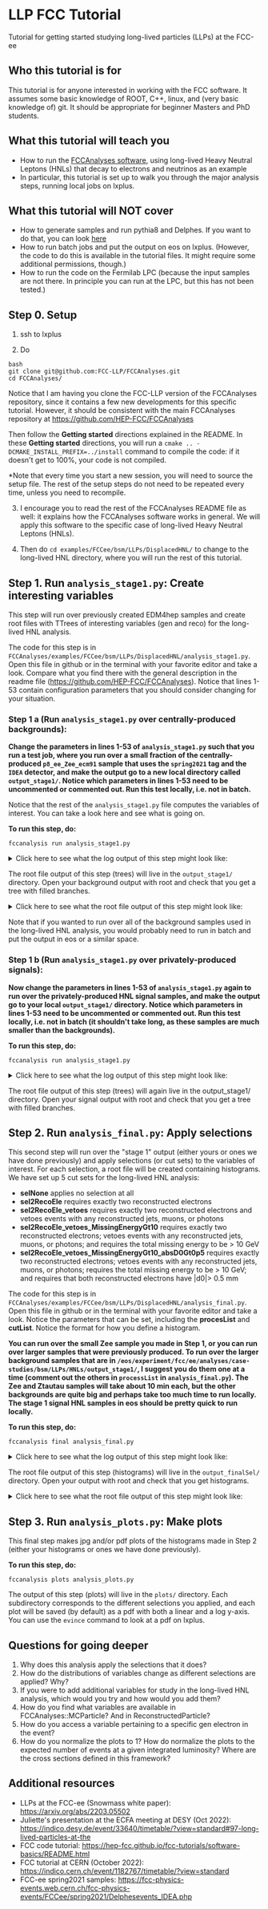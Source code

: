# LLP FCC Tutorial
Tutorial for getting started studying long-lived particles (LLPs) at the FCC-ee

## Who this tutorial is for

This tutorial is for anyone interested in working with the FCC software. It assumes some basic knowledge of ROOT, C++, linux, and (very basic knowledge of) git. It should be appropriate for beginner Masters and PhD students.

## What this tutorial will teach you

- How to run the [FCCAnalyses software](https://github.com/HEP-FCC/FCCAnalyses), using long-lived Heavy Neutral Leptons (HNLs) that decay to electrons and neutrinos as an example
- In particular, this tutorial is set up to walk you through the major analysis steps, running local jobs on lxplus.

## What this tutorial will NOT cover
- How to generate samples and run pythia8 and Delphes. If you want to do that, you can look [here](https://github.com/jalimena/FCCeePhysicsPerformance/tree/master/case-studies/BSM/LLP/DisplacedHNL/HNL_sample_creation)
- How to run batch jobs and put the output on eos on lxplus. (However, the code to do this is available in the tutorial files. It might require some additional permissions, though.)
- How to run the code on the Fermilab LPC (because the input samples are not there. In principle you can run at the LPC, but this has not been tested.)


## Step 0. Setup

1. ssh to lxplus

2. Do 
  ```
  bash
  git clone git@github.com:FCC-LLP/FCCAnalyses.git
  cd FCCAnalyses/
  ```
Notice that I am having you clone the FCC-LLP version of the FCCAnalyses repository, since it contains a few new developments for this specific tutorial. However, it should be consistent with the main FCCAnalyses repository at https://github.com/HEP-FCC/FCCAnalyses

Then follow the **Getting started** directions explained in the README. In these **Getting started** directions, you will run a `cmake .. -DCMAKE_INSTALL_PREFIX=../install` command to compile the code: if it doesn't get to 100%, your code is not compiled.
  
*Note that every time you start a new session, you will need to source the setup file. The rest of the setup steps do not need to be repeated every time, unless you need to recompile.
  
3. I encourage you to read the rest of the FCCAnalyses README file as well: it explains how the FCCAnalyses software works in general. We will apply this software to the specific case of long-lived Heavy Neutral Leptons (HNLs).
  
4. Then do `cd examples/FCCee/bsm/LLPs/DisplacedHNL/` to change to the long-lived HNL directory, where you will run the rest of this tutorial.

## Step 1. Run `analysis_stage1.py`: Create interesting variables

This step will run over previously created EDM4hep samples and create root files with TTrees of interesting variables (gen and reco) for the long-lived HNL analysis.

The code for this step is in `FCCAnalyses/examples/FCCee/bsm/LLPs/DisplacedHNL/analysis_stage1.py`. Open this file in github or in the terminal with your favorite editor and take a look. Compare what you find there with the general description in the readme file (https://github.com/HEP-FCC/FCCAnalyses). Notice that lines 1-53 contain configuration parameters that you should consider changing for your situation.

### Step 1 a (Run `analysis_stage1.py` over centrally-produced backgrounds):
**Change the parameters in lines 1-53 of `analysis_stage1.py` such that you run a test job, where you run over a small fraction of the centrally-produced `p8_ee_Zee_ecm91` sample that uses the `spring2021` tag and the `IDEA` detector, and make the output go to a new local directory called `output_stage1/`. Notice which parameters in lines 1-53 need to be uncommented or commented out. Run this test locally, i.e. not in batch.**

Notice that the rest of the `analysis_stage1.py` file computes the variables of interest. You can take a look here and see what is going on.

**To run this step, do:**
```
fccanalysis run analysis_stage1.py
```



<details>
  <summary>Click here to see what the log output of this step might look like:</summary>
  

  ```
  $ fccanalysis run analysis_stage1.py 
===============args bin  Namespace(command='run', pathToAnalysisScript='analysis_stage1.py', files_list=[], output='output.root', nevents=-1, test=False, bench=False, ncpus=None, preprocess=False, validate=False, rerunfailed=False, jobdir='output.root', eloglevel='kUnset', batch=False)
!Warning in <TInterpreter::ReadRootmapFile>: class  edm4hep::ObjectID found in libedm4hepDict.so  is already in libedm4drDict.so 
----> Load cxx analyzers from libFCCAnalyses... 
args in mains code============================== Namespace(command='run', pathToAnalysisScript='analysis_stage1.py', files_list=[], output='output.root', nevents=-1, test=False, bench=False, ncpus=None, preprocess=False, validate=False, rerunfailed=False, jobdir='output.root', eloglevel='kUnset', batch=False)
--------------loading analysis file   /afs/cern.ch/work/j/jalimena/FCCeeLLP_test/FCCAnalyses/examples/FCCee/bsm/LLPs/DisplacedHNL/analysis_stage1.py
The variable <outputDirEos> is optional in your analysis.py file, return default empty string
----> yaml file /afs/cern.ch/work/f/fccsw/public/FCCDicts/yaml/FCCee/spring2021/IDEA/p8_ee_Zee_ecm91/merge.yaml succesfully opened
----> Running process p8_ee_Zee_ecm91 with fraction=1e-06, output=p8_ee_Zee_ecm91, chunks=1
----> Running Locally
----> Create dataframe object from files: 
    /eos/experiment/fcc/ee/generation/DelphesEvents/spring2021/IDEA/p8_ee_Zee_ecm91/events_000216632.root
----> nevents original=0  local=100000
----> Init done, about to run 100000 events on 4 CPUs
==============================SUMMARY==============================
Elapsed time (H:M:S)     :   00:00:29
Events Processed/Second  :   3370
Total Events Processed   :   100000
Reduction factor local   :   1.0
===================================================================
```
 
</details>
  
  
The root file output of this step (trees) will live in the `output_stage1/` directory. Open your background output with root and check that you get a tree with filled branches.
  
<details>
  <summary>Click here to see what the root file output of this step might look like:</summary>
  
<img width="1043" alt="output_stage1_Zee_TBrowser" src="https://user-images.githubusercontent.com/5177191/194885131-87c059ad-5a64-44b7-be84-a6c44c7da8f9.png">
  
</details>

  
Note that if you wanted to run over all of the background samples used in the long-lived HNL analysis, you would probably need to run in batch and put the output in eos or a similar space.  
  
  
### Step 1 b (Run `analysis_stage1.py` over privately-produced signals):

**Now change the parameters in lines 1-53 of `analysis_stage1.py` again to run over the privately-produced HNL signal samples, and make the output go to your local `output_stage1/` directory. Notice which parameters in lines 1-53 need to be uncommented or commented out. Run this test locally, i.e. not in batch (it shouldn't take long, as these samples are much smaller than the backgrounds).**

**To run this step, do:**
```
fccanalysis run analysis_stage1.py
```

<details>
  <summary>Click here to see what the log output of this step might look like:</summary>
  

  ```
  $ fccanalysis run analysis_stage1.py 
----> Load cxx analyzers from libFCCAnalyses... 
--------------loading analysis file   /afs/cern.ch/work/j/jalimena/FCCeeLLP/FCCAnalyses/examples/FCCee/bsm/LLPs/DisplacedHNL/analysis_stage1.py
The variable <outputDirEos> is optional in your analysis.py file, return default empty string
----> Running process eenu_30GeV_1p41e-6Ve with fraction=1, output=eenu_30GeV_1p41e-6Ve, chunks=1
----> Running Locally
----> Create dataframe object from files: 
    /eos/experiment/fcc/ee/analyses/case-studies/bsm/LLPs/HNLs/HNL_eenu_MadgraphPythiaDelphes/eenu_30GeV_1p41e-6Ve/HNL_eenu_30GeV_1p41e-6Ve_Delphes3_5_1_pre01.root
----> nevents original=0  local=50000
The variable <geometryFile> is optional in your analysys.py file, return default value empty string
The variable <readoutName> is optional in your analysys.py file, return default value empty string
----> Init done, about to run 50000 events on 4 CPUs
==============================SUMMARY==============================
Elapsed time (H:M:S)     :   00:00:45
Events Processed/Second  :   1104
Total Events Processed   :   50000
Reduction factor local   :   1.0
===================================================================
 
 
----> Running process eenu_50GeV_1p41e-6Ve with fraction=1, output=eenu_50GeV_1p41e-6Ve, chunks=1
----> Running Locally
----> Create dataframe object from files: 
    /eos/experiment/fcc/ee/analyses/case-studies/bsm/LLPs/HNLs/HNL_eenu_MadgraphPythiaDelphes/eenu_50GeV_1p41e-6Ve/HNL_eenu_50GeV_1p41e-6Ve_Delphes3_5_1_pre01.root
----> nevents original=0  local=50000
The variable <geometryFile> is optional in your analysys.py file, return default value empty string
The variable <readoutName> is optional in your analysys.py file, return default value empty string
----> Init done, about to run 50000 events on 4 CPUs
==============================SUMMARY==============================
Elapsed time (H:M:S)     :   00:00:21
Events Processed/Second  :   2369
Total Events Processed   :   50000
Reduction factor local   :   1.0
===================================================================
 
 
----> Running process eenu_70GeV_1p41e-6Ve with fraction=1, output=eenu_70GeV_1p41e-6Ve, chunks=1
----> Running Locally
----> Create dataframe object from files: 
    /eos/experiment/fcc/ee/analyses/case-studies/bsm/LLPs/HNLs/HNL_eenu_MadgraphPythiaDelphes/eenu_70GeV_1p41e-6Ve/HNL_eenu_70GeV_1p41e-6Ve_Delphes3_5_1_pre01.root
----> nevents original=0  local=50000
The variable <geometryFile> is optional in your analysys.py file, return default value empty string
The variable <readoutName> is optional in your analysys.py file, return default value empty string
----> Init done, about to run 50000 events on 4 CPUs
==============================SUMMARY==============================
Elapsed time (H:M:S)     :   00:00:21
Events Processed/Second  :   2326
Total Events Processed   :   50000
Reduction factor local   :   1.0
===================================================================
 
 
----> Running process eenu_90GeV_1p41e-6Ve with fraction=1, output=eenu_90GeV_1p41e-6Ve, chunks=1
----> Running Locally
----> Create dataframe object from files: 
    /eos/experiment/fcc/ee/analyses/case-studies/bsm/LLPs/HNLs/HNL_eenu_MadgraphPythiaDelphes/eenu_90GeV_1p41e-6Ve/HNL_eenu_90GeV_1p41e-6Ve_Delphes3_5_1_pre01.root
----> nevents original=0  local=50000
The variable <geometryFile> is optional in your analysys.py file, return default value empty string
The variable <readoutName> is optional in your analysys.py file, return default value empty string
----> Init done, about to run 50000 events on 4 CPUs
==============================SUMMARY==============================
Elapsed time (H:M:S)     :   00:00:22
Events Processed/Second  :   2262
Total Events Processed   :   50000
Reduction factor local   :   1.0
===================================================================

  ```
</details>
  
The root file output of this step (trees) will again live in the output_stage1/ directory. Open your signal output with root and check that you get a tree with filled branches.

  
## Step 2. Run `analysis_final.py`: Apply selections

This second step will run over the "stage 1" output (either yours or ones we have done previously) and apply selections (or cut sets) to the variables of interest. For each selection, a root file will be created containing histograms. We have set up 5 cut sets for the long-lived HNL analysis:

 - **selNone** applies no selection at all
 - **sel2RecoEle** requires exactly two reconstructed electrons
 - **sel2RecoEle_vetoes** requires exactly two reconstructed electrons and vetoes events with any reconstructed jets, muons, or photons
 - **sel2RecoEle_vetoes_MissingEnergyGt10** requires exactly two reconstructed electrons; vetoes events with any reconstructed jets, muons, or photons; and requires the total missing energy to be > 10 GeV
 - **sel2RecoEle_vetoes_MissingEnergyGt10_absD0Gt0p5** requires exactly two reconstructed electrons; vetoes events with any reconstructed jets, muons, or photons; requires the total missing energy to be > 10 GeV; and requires that both reconstructed electrons have |d0|> 0.5 mm

The code for this step is in `FCCAnalyses/examples/FCCee/bsm/LLPs/DisplacedHNL/analysis_final.py`. Open this file in github or in the terminal with your favorite editor and take a look. Notice the parameters that can be set, including the **procesList** and **cutList**. Notice the format for how you define a histogram.
  
**You can run over the small Zee sample you made in Step 1, or you can run over larger samples that were previously produced. To run over the larger background samples that are in `/eos/experiment/fcc/ee/analyses/case-studies/bsm/LLPs/HNLs/output_stage1/`, I suggest you do them one at a time (comment out the others in `processList` in `analysis_final.py`). The Zee and Ztautau samples will take about 10 min each, but the other backgrounds are quite big and perhaps take too much time to run locally. The stage 1 signal HNL samples in eos should be pretty quick to run locally.**
  
**To run this step, do:**
```
fccanalysis final analysis_final.py
```

<details>
  <summary>Click here to see what the log output of this step might look like:</summary>
  

  ```
  $ fccanalysis final analysis_final.py
===============args bin  Namespace(command='final', pathToAnalysisScript='analysis_final.py', eloglevel='kUnset')
Warning in <TInterpreter::ReadRootmapFile>: class  edm4hep::ObjectID found in libedm4hepDict.so  is already in libedm4drDict.so 
----> Load cxx analyzers from libFCCAnalyses... 
args in mains code============================== Namespace(command='final', pathToAnalysisScript='analysis_final.py', eloglevel='kUnset')
--------------loading analysis file   /afs/cern.ch/work/j/jalimena/FCCeeLLP_test/FCCAnalyses/examples/FCCee/bsm/LLPs/DisplacedHNL/analysis_final.py
----> file  /eos/experiment/fcc/ee/analyses/case-studies/bsm/LLPs/HNLs/output_stage1/p8_ee_Zee_ecm91.root   does not exist. Try if it is a directory as it was processed with batch
----> open directory  /eos/experiment/fcc/ee/analyses/case-studies/bsm/LLPs/HNLs/output_stage1/p8_ee_Zee_ecm91.root
  ---->  /eos/experiment/fcc/ee/analyses/case-studies/bsm/LLPs/HNLs/output_stage1/p8_ee_Zee_ecm91/chunk0.root
  ---->  /eos/experiment/fcc/ee/analyses/case-studies/bsm/LLPs/HNLs/output_stage1/p8_ee_Zee_ecm91/chunk1.root
  ---->  /eos/experiment/fcc/ee/analyses/case-studies/bsm/LLPs/HNLs/output_stage1/p8_ee_Zee_ecm91/chunk10.root
  ---->  /eos/experiment/fcc/ee/analyses/case-studies/bsm/LLPs/HNLs/output_stage1/p8_ee_Zee_ecm91/chunk11.root
  ---->  /eos/experiment/fcc/ee/analyses/case-studies/bsm/LLPs/HNLs/output_stage1/p8_ee_Zee_ecm91/chunk12.root
  ---->  /eos/experiment/fcc/ee/analyses/case-studies/bsm/LLPs/HNLs/output_stage1/p8_ee_Zee_ecm91/chunk13.root
  ---->  /eos/experiment/fcc/ee/analyses/case-studies/bsm/LLPs/HNLs/output_stage1/p8_ee_Zee_ecm91/chunk14.root
  ---->  /eos/experiment/fcc/ee/analyses/case-studies/bsm/LLPs/HNLs/output_stage1/p8_ee_Zee_ecm91/chunk15.root
  ---->  /eos/experiment/fcc/ee/analyses/case-studies/bsm/LLPs/HNLs/output_stage1/p8_ee_Zee_ecm91/chunk16.root
  ---->  /eos/experiment/fcc/ee/analyses/case-studies/bsm/LLPs/HNLs/output_stage1/p8_ee_Zee_ecm91/chunk17.root
  ---->  /eos/experiment/fcc/ee/analyses/case-studies/bsm/LLPs/HNLs/output_stage1/p8_ee_Zee_ecm91/chunk18.root
  ---->  /eos/experiment/fcc/ee/analyses/case-studies/bsm/LLPs/HNLs/output_stage1/p8_ee_Zee_ecm91/chunk19.root
  ---->  /eos/experiment/fcc/ee/analyses/case-studies/bsm/LLPs/HNLs/output_stage1/p8_ee_Zee_ecm91/chunk2.root
  ...
processed events  {'p8_ee_Zee_ecm91': 10000000}
events in ttree   {'p8_ee_Zee_ecm91': 10000000}

---->  Running over process :  p8_ee_Zee_ecm91
The variable <defineList> is optional in your analysis_final.py file, return empty dictonary
----> Defining snapshots and histograms
----> Evaluating...
----> Done
----> Cutflow
       All events                                                      : 10000000
       After selection selNone                                         : 10000000
       After selection sel2RecoEle                                     : 7961732
       After selection sel2RecoEle_vetoes                              : 6994080
       After selection sel2RecoEle_vetoes_MissingEnergyGt10            : 32253
       After selection sel2RecoEle_vetoes_MissingEnergyGt10_absD0Gt0p5 : 0
----> Saving outputs
==============================SUMMARY==============================
Elapsed time (H:M:S)     :   00:08:47
Events Processed/Second  :   18945
Total Events Processed   :   10000000
===================================================================
  ```
</details>
  

The root file output of this step (histograms) will live in the `output_finalSel/` directory. Open your output with root and check that you get histograms.

<details>
  <summary>Click here to see what the root file output of this step might look like:</summary>
  
  <img width="1410" alt="output_final_Zee_sel2RecoEle_vetoes_MissingEnergyGt10_histo" src="https://user-images.githubusercontent.com/5177191/195290459-a48f92d3-5068-4904-8c97-7f91f33aff91.png">

</details>
  
  

## Step 3. Run `analysis_plots.py`: Make plots

This final step makes jpg and/or pdf plots of the histograms made in Step 2 (either your histograms or ones we have done previously).

**To run this step, do:**
```
fccanalysis plots analysis_plots.py
```

The output of this step (plots) will live in the `plots/` directory. Each subdirectory corresponds to the different selections you applied, and each plot will be saved (by default) as a pdf with both a linear and a log y-axis. You can use the `evince` command to look at a pdf on lxplus.

## Questions for going deeper
  
1. Why does this analysis apply the selections that it does?
2. How do the distributions of variables change as different selections are applied? Why?
3. If you were to add additional variables for study in the long-lived HNL analysis, which would you try and how would you add them?
4. How do you find what variables are available in FCCAnalyses::MCParticle? And in ReconstructedParticle?
5. How do you access a variable pertaining to a specific gen electron in the event?
6. How do you normalize the plots to 1? How do normalize the plots to the expected number of events at a given integrated luminosity? Where are the cross sections defined in this framework?
  
## Additional resources

- LLPs at the FCC-ee (Snowmass white paper): https://arxiv.org/abs/2203.05502
- Juliette's presentation at the ECFA meeting at DESY (Oct 2022): https://indico.desy.de/event/33640/timetable/?view=standard#97-long-lived-particles-at-the
- FCC code tutorial: https://hep-fcc.github.io/fcc-tutorials/software-basics/README.html
- FCC tutorial at CERN (October 2022): https://indico.cern.ch/event/1182767/timetable/?view=standard
- FCC-ee spring2021 samples: https://fcc-physics-events.web.cern.ch/fcc-physics-events/FCCee/spring2021/Delphesevents_IDEA.php

